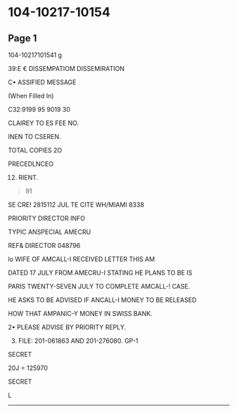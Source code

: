 # 104-10217-10154

## Page 1

104-10217101541 g

39:E € DISSEMPATIOM DISSEMIRATION

C• ASSIFIED MESSAGE

(When Filled In)

C32:9199 95 9019 30

CLAIREY TO ES FEE NO.

INEN TO CSEREN.

TOTAL COPIES 2O

PRECEDLNCEO

12. RIENT.

>91

SE CRE! 2815112 JUL TE CITE WH/MIAMI 8338

PRIORITY DIRECTOR INFO

TYPIC ANSPECIAL AMECRU

REF& DIRECTOR 048796

lo WIFE OF AMCALL-I RECEIVED LETTER THIS AM

DATED 17 JULY FROM AMECRU-I STATING HE PLANS TO BE IS

PARIS TWENTY-SEVEN JULY TO COMPLETE AMCALL-! CASE.

HE ASKS TO BE ADVISED IF ANCALL-I MONEY TO BE RELEASED

HOW THAT AMPANIC-Y MONEY IN SWISS BANK.

2• PLEASE ADVISE BY PRIORITY REPLY.

3. FILE: 201-061863 AND 201-276080. GP-1

SECRET

20J = 125970

SECRET

L

---

